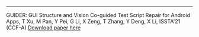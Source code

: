 ---
GUIDER: GUI Structure and Vision Co-guided Test Script Repair for Android Apps, T Xu, M Pan, Y Pei, G Li, X Zeng, T Zhang, Y Deng, X Li, ISSTA'21 (CCF-A) [Download paper here](http://academicpages.github.io/files/paper1.pdf)
